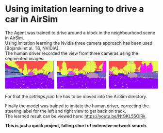 #  Using imitation learning to drive a car in AirSim
The Agent was trained to drive around a block in the neighbourhood scene in AirSim.\
Using imitation learning the Nvidia three camera approach has been used [Bojarski et al. ‘16, NVIDIA].\
The human driver recorded the view from three cameras using the segmented images:
<img src="media/view.png">

For that the *settings.json* file has to be moved into the AirSim directory.

Finally the model was trained to imitate the human driver, correcting the steering label for the left and right view to get back on track.\
The learned result can be viewed here: https://youtu.be/NtGKL55OlRk

**This is just a quick project, falling short of extensive network search.**